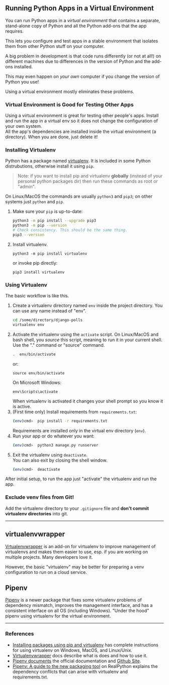 ## Running Python Apps in a Virtual Environment

You can run Python apps in a *virtual environment* that contains a separate, stand-alone copy of Python and all the Python add-ons that the app requires.

This lets you configure and test apps in a stable
environment that isolates them from other Python stuff on your computer.  

A big problem in development is that
code runs differently (or not at all!) on different
machines due to differences in the version of Python and the add-ons installed.

This may even happen on *your own* computer if you change the version of Python you use!

Using a virtual environment mostly eliminates these problems.

### Virtual Environment is Good for Testing Other Apps

Using a virtual environment is great for testing other people's apps. 
Install and run the app in a virtual env so it does not change the configuration of your own system.  
All the app's dependencies are installed inside the virtual environment (a directory).  When you are done, just delete it!

### Installing Virtualenv

Python has a package named [virtualenv][virtualenv].
It is included in some Python distrubutions, otherwise install it using `pip`.

> Note: if you want to install pip and virtualenv **globally** (instead of your personal python packages dir) then run these commands as root or "admin".

On Linux/MacOS the commands are usually `python3` and `pip3`; on other systems just `python` and `pip`.

1. Make sure your `pip` is up-to-date:
    ```bash
    python3 -m pip install --upgrade pip3
    python3 -m pip --version
    # Check consistency. This should be the same thing.
    pip3 --version
    ```
2. Install virtualenv.
    ```
    python3 -m pip install virtualenv
    ```
    or invoke pip directly:
    ```
    pip3 install virtualenv
    ```

### Using Virtualenv

The basic workflow is like this. 

1. Create a virtualenv directory named `env` inside the project directory. You can use any name instead of "env".
   ```bash
   cd /some/directory/django-polls
   virtualenv env
   ```
2. Activate the virtualenv using the `activate` script. On Linux/MacOS and bash shell, you *source* this script, meaning to run it in your current shell. Use the "." command or "source" command.
    ```bash
    .  env/bin/activate
    ```
    or:
    ```
    source env/bin/activate
    ```
    On Microsoft Windows:
    ```
    env\Scripts\activate
    ```
    When virtualenv is activated it changes your shell prompt so you know it is active.
3. (First time only) Install requirements from `requirements.txt`:
    ```bash
    (env)cmd>  pip install -r requirements.txt
    ```
    Requirements are installed only in the virtual env directory (`env`).
4. Run your app or do whatever you want:
    ```bash
    (env)cmd>  python3 manage.py runserver
    ```
5. Exit the virtualenv using `deactivate`.  
You can also exit by closing the shell window.
    ```bash
    (env)cmd>  deactivate
    ```
After initial setup, to run the app just "activate" the virtualenv and run the app.

### Exclude venv files from Git!

Add the virtualenv directory to your `.gitignore` file and **don't commit virtualenv directories** into git.

---
## virtualenvwrapper

[Vrtualenvwrapper][virtualenvwrapper] is an add-on for virtualenv to improve management of virtualenvs and makes them easier to use, esp. if you are working on multiple projects. Many developers love it.

However, the basic "virtualenv" may be better
for preparing a venv configuration to run on a cloud service.

## Pipenv

[Pipenv][pipenv] is a newer package that fixes some virtualenv problems of dependency mismatch, improves the management interface, and has a consistent interface on all OS (including Windows). "Under the hood" pipenv using virtualenv for the virtual environment. 

---
### References

* [Installing packages using pip and virtualenv][virtualenv] has complete instructions for using virtualenv on Windows, MacOS, and Linux/Unix.
* [Virtualenvwrapper][virtualenvwrapper] docs describe what is does and how to use it.
* [Pipenv documents][pipenv] the official documentation and [Github Site][pipenv-github].
* [Pipenv: A guide to the new packaging tool][pipenv-guide] on RealPython explains the dependency conflicts that can arise with virtualenv and requirements.txt.

[virtualenv]: https://packaging.python.org/guides/installing-using-pip-and-virtual-environments/
[pipenv]: https://pipenv.kennethreitz.org/en/latest/install/
[pipenv-github]: https://github.com/pypa/pipenv
[pipenv-guide]: https://realpython.com/pipenv-guide/
[virtualenvwrapper]: https://virtualenvwrapper.readthedocs.io/en/latest/